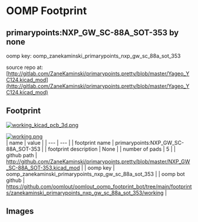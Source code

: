 # OOMP Footprint  
## primarypoints:NXP_GW_SC-88A_SOT-353  by none  
  
oomp key: oomp_zanekaminski_primarypoints_nxp_gw_sc_88a_sot_353  
  
source repo at: [http://gitlab.com/ZaneKaminski/primarypoints.pretty/blob/master/Yageo_YC124.kicad_mod](http://gitlab.com/ZaneKaminski/primarypoints.pretty/blob/master/Yageo_YC124.kicad_mod)  
## Footprint  
  
[![working_kicad_pcb_3d.png](working_kicad_pcb_3d_600.png)](working_kicad_pcb_3d.png)  
  
[![working.png](working_600.png)](working.png)  
| name | value | 
| --- | --- | 
| footprint name | primarypoints:NXP_GW_SC-88A_SOT-353 | 
| footprint description | None | 
| number of pads | 5 | 
| github path | http://github.com/ZaneKaminski/primarypoints.pretty/blob/master/NXP_GW_SC-88A_SOT-353.kicad_mod | 
| oomp key | oomp_zanekaminski_primarypoints_nxp_gw_sc_88a_sot_353 | 
| oomp bot github | https://github.com/oomlout/oomlout_oomp_footprint_bot/tree/main/footprints/zanekaminski_primarypoints_nxp_gw_sc_88a_sot_353/working | 
## Images  
